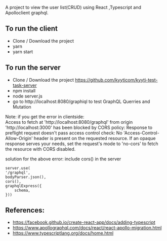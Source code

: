 A project to view the user list(CRUD) using React ,Typescript and Apolloclient graphql.

## To run the client
- Clone / Download the project
- yarn 
- yarn start 

## To run the server 
- Clone / Download the project https://github.com/kyyticom/kyyti-test-task-server
- npm install
- node server.js
- go to http://localhost:8080/graphiql to test GraphQL Querries and Mutation

Note: if you get the error in clientside:  
Access to fetch at 'http://localhost:8080/graphql' from origin 'http://localhost:3000' has been blocked by CORS policy: Response to preflight request doesn't pass access control check: No 'Access-Control-Allow-Origin' header is present on the requested resource. If an opaque response serves your needs, set the request's mode to 'no-cors' to fetch the resource with CORS disabled.

solution for the above error:
include cors() in the server

    server.use(
    '/graphql',
    bodyParser.json(),
    cors(),
    graphqlExpress({
        schema,
    }))



## References:
- https://facebook.github.io/create-react-app/docs/adding-typescript
- https://www.apollographql.com/docs/react/react-apollo-migration.html
- https://www.typescriptlang.org/docs/home.html
